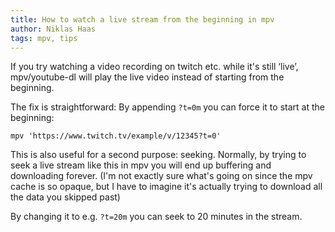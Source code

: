 ```yaml
---
title: How to watch a live stream from the beginning in mpv
author: Niklas Haas
tags: mpv, tips
---
```


If you try watching a video recording on twitch etc. while it's still ‘live’,
mpv/youtube-dl will play the live video instead of starting from the
beginning.

The fix is straightforward: By appending `?t=0m` you can force it to start at
the beginning:


```shell
mpv 'https://www.twitch.tv/example/v/12345?t=0'
```

This is also useful for a second purpose: seeking. Normally, by trying to seek
a live stream like this in mpv you will end up buffering and downloading
forever. (I'm not exactly sure what's going on since the mpv cache is so
opaque, but I have to imagine it's actually trying to download all the data
you skipped past)

By changing it to e.g. `?t=20m` you can seek to 20 minutes in the stream.
